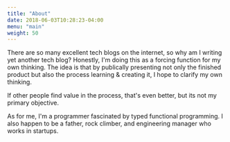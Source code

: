 ```yaml
---
title: "About"
date: 2018-06-03T10:28:23-04:00
menu: "main"
weight: 50
---
```


There are so many excellent tech blogs on the internet, so why am I writing yet another tech blog? Honestly, I'm doing this as a forcing function for my own thinking. The idea is that by publically presenting not only the finished product but also the process learning & creating it, I hope to clarify my own thinking.

If other people find value in the process, that's even better, but its not my primary objective.

As for me, I'm a programmer fascinated by typed functional programming. I also happen to be a father, rock climber, and engineering manager who works in startups.

